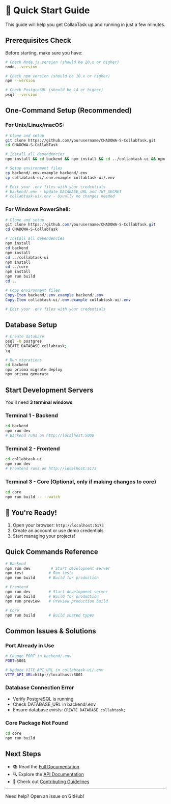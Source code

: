 # 🚀 Quick Start Guide

This guide will help you get CollabTask up and running in just a few minutes.

## Prerequisites Check

Before starting, make sure you have:

```bash
# Check Node.js version (should be 20.x or higher)
node --version

# Check npm version (should be 10.x or higher)
npm --version

# Check PostgreSQL (should be 14 or higher)
psql --version
```

## One-Command Setup (Recommended)

### For Unix/Linux/macOS:

```bash
# Clone and setup
git clone https://github.com/yourusername/CHADOWA-S-CollabTask.git
cd CHADOWA-S-CollabTask

# Install all dependencies
npm install && cd backend && npm install && cd ../collabtask-ui && npm install && cd ../core && npm install && npm run build && cd ..

# Setup environment files
cp backend/.env.example backend/.env
cp collabtask-ui/.env.example collabtask-ui/.env

# Edit your .env files with your credentials
# backend/.env - Update DATABASE_URL and JWT_SECRET
# collabtask-ui/.env - Usually no changes needed
```

### For Windows PowerShell:

```powershell
# Clone and setup
git clone https://github.com/yourusername/CHADOWA-S-CollabTask.git
cd CHADOWA-S-CollabTask

# Install all dependencies
npm install
cd backend
npm install
cd ../collabtask-ui
npm install
cd ../core
npm install
npm run build
cd ..

# Copy environment files
Copy-Item backend/.env.example backend/.env
Copy-Item collabtask-ui/.env.example collabtask-ui/.env

# Edit your .env files with your credentials
```

## Database Setup

```bash
# Create database
psql -U postgres
CREATE DATABASE collabtask;
\q

# Run migrations
cd backend
npx prisma migrate deploy
npx prisma generate
```

## Start Development Servers

You'll need **3 terminal windows**:

### Terminal 1 - Backend
```bash
cd backend
npm run dev
# Backend runs on http://localhost:5000
```

### Terminal 2 - Frontend
```bash
cd collabtask-ui
npm run dev
# Frontend runs on http://localhost:5173
```

### Terminal 3 - Core (Optional, only if making changes to core)
```bash
cd core
npm run build -- --watch
```

## 🎉 You're Ready!

1. Open your browser: `http://localhost:5173`
2. Create an account or use demo credentials
3. Start managing your projects!

## Quick Commands Reference

```bash
# Backend
npm run dev         # Start development server
npm test           # Run tests
npm run build      # Build for production

# Frontend
npm run dev        # Start development server
npm run build      # Build for production
npm run preview    # Preview production build

# Core
npm run build      # Build shared types
```

## Common Issues & Solutions

### Port Already in Use
```bash
# Change PORT in backend/.env
PORT=5001

# Update VITE_API_URL in collabtask-ui/.env
VITE_API_URL=http://localhost:5001
```

### Database Connection Error
- Verify PostgreSQL is running
- Check DATABASE_URL in backend/.env
- Ensure database exists: `CREATE DATABASE collabtask;`

### Core Package Not Found
```bash
cd core
npm run build
```

## Next Steps

- 📚 Read the [Full Documentation](./README.md)
- 🔍 Explore the [API Documentation](http://localhost:5000/api-docs)
- 🤝 Check out [Contributing Guidelines](./CONTRIBUTING.md)

---

Need help? Open an issue on GitHub!

